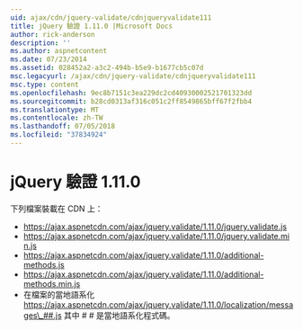 ```yaml
---
uid: ajax/cdn/jquery-validate/cdnjqueryvalidate111
title: jQuery 驗證 1.11.0 |Microsoft Docs
author: rick-anderson
description: ''
ms.author: aspnetcontent
ms.date: 07/23/2014
ms.assetid: 028452a2-a3c2-494b-b5e9-b1677cb5c07d
msc.legacyurl: /ajax/cdn/jquery-validate/cdnjqueryvalidate111
msc.type: content
ms.openlocfilehash: 9ec8b7151c3ea229dc2cd40930002521701323dd
ms.sourcegitcommit: b28cd0313af316c051c2ff8549865bff67f2fbb4
ms.translationtype: MT
ms.contentlocale: zh-TW
ms.lasthandoff: 07/05/2018
ms.locfileid: "37834924"
---
```

<a name="jquery-validation-1110"></a>jQuery 驗證 1.11.0
====================
下列檔案裝載在 CDN 上：

- https://ajax.aspnetcdn.com/ajax/jquery.validate/1.11.0/jquery.validate.js
- https://ajax.aspnetcdn.com/ajax/jquery.validate/1.11.0/jquery.validate.min.js
- https://ajax.aspnetcdn.com/ajax/jquery.validate/1.11.0/additional-methods.js
- https://ajax.aspnetcdn.com/ajax/jquery.validate/1.11.0/additional-methods.min.js
- 在檔案的當地語系化 https://ajax.aspnetcdn.com/ajax/jquery.validate/1.11.0/localization/messages\_##.js 其中 # # 是當地語系化程式碼。
